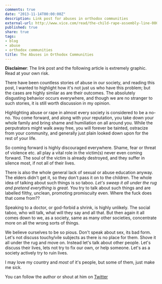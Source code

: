 ```yaml
---
comments: true
date: "2013-11-14T00:00:00Z"
description: Link post for abuses in orthodox communities
external-url: http://www.vice.com/read/the-child-rape-assembly-line-0000141-v20n11
published: true
share: true
tags:
- blog
- abuse
- orthodox communities
title: The Abuses in Orthodox Communities
---
```


**Disclaimer**: The link post and the following article is extremely graphic. Read at your own risk. 

There have been countless stories of abuse in our society, and reading this post, I wanted to highlight how it's not just us who have this problem; but the cases are highly similar as are their outcomes. The absolutely disgusting behavior occurs everywhere, and though we are no stranger to such stories, it is still worth discussion in my opinion.

Highlighting abuse or rape in almost every society is considered to be a no-no. You come forward, and along with your reputation, you take down your whole family and bring shame and humiliation on all around you. While the perputrators might walk away free, you will forever be tainted, ostracize from your community, and generally just plain looked down upon for the rest of your life.

So coming forward is highly discouraged everywhere. Shame, fear or threat of violence etc. all play a vital role in the victim(s) never even coming forward. The soul of the victim is already destroyed, and they suffer in silence most, if not all of their lives.

There is also the whole general lack of sexual or abuse education anyway. The elders didn't get it, so they don't pass it on to the children. The whole idea of talking about such things is so taboo. *Let's sweep it all under the rug and pretend everything is great.* You try to talk about such things and are labelled filthy, unclean, promoting promiscuity even. Where the fuck does that come from?? 

Speaking to a doctor, or god-forbid a shrink, is highly unlikely. The social taboo, who will talk, what will they say and all that. But then again it all comes down to we, as a society, same as many other societies, concentrate more on all the wrong sorts of things.

We believe ourselves to be so pious. Don't speak about sex, its bad form. Let's not discuss touchy/vile subjects as there is no place for them. Shove it all under the rug and move on. Instead let's talk about other people. Let's discuss their lives, lets not try to fix our own, or help someone. Let's as a society actively try to ruin lives. 

I may love my country and *most* of it's people, but some of them, just make me sick.

You can follow the author or shout at him on [Twitter](https://twitter.com/abijango)